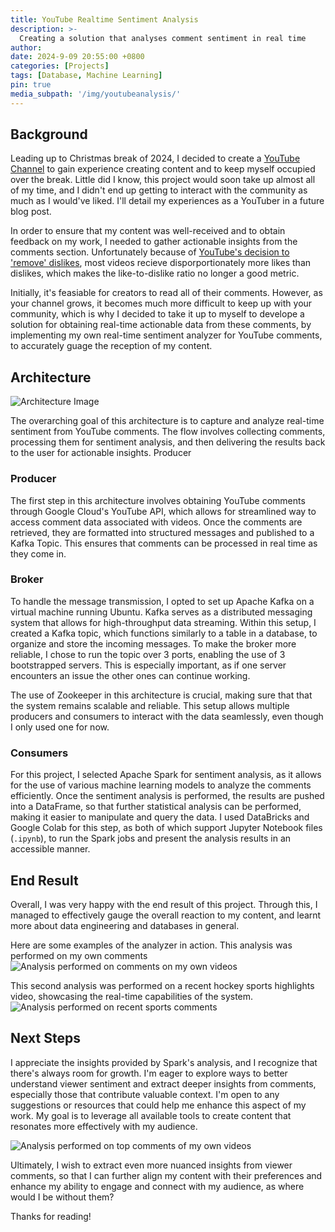 ```yaml
---
title: YouTube Realtime Sentiment Analysis
description: >-
  Creating a solution that analyses comment sentiment in real time
author: 
date: 2024-9-09 20:55:00 +0800
categories: [Projects]
tags: [Database, Machine Learning]
pin: true
media_subpath: '/img/youtubeanalysis/'
---
```


## Background

Leading up to Christmas break of 2024, I decided to create a [YouTube Channel](https://www.youtube.com/@halcyK) to gain experience creating content and to keep myself occupied over the break. Little did I know, this project would soon take up almost all of my time, and I didn't end up getting to interact with the community as much as I would've liked. I'll detail my experiences as a YouTuber in a future blog post.

In order to ensure that my content was well-received and to obtain feedback on my work, I needed to gather actionable insights from the comments section. Unfortunately because of [YouTube's decision to 'remove' dislikes](https://blog.youtube/news-and-events/update-to-youtube/), most videos recieve disporportionately more likes than dislikes, which makes the like-to-dislike ratio no longer a good metric.

Initially, it's feasiable for creators to read all of their comments. However, as your channel grows, it becomes much more difficult to keep up with your community, which is why I decided to take it up to myself to develope a solution for obtaining real-time actionable data from these comments, by implementing my own real-time sentiment analyzer for YouTube comments, to accurately guage the reception of my content.

## Architecture

![Architecture Image](youtube_analysis_architecture.png)

The overarching goal of this architecture is to capture and analyze real-time sentiment from YouTube comments. The flow involves collecting comments, processing them for sentiment analysis, and then delivering the results back to the user for actionable insights.
Producer

### Producer

The first step in this architecture involves obtaining YouTube comments through Google Cloud's YouTube API, which allows for streamlined way to access comment data associated with videos. Once the comments are retrieved, they are formatted into structured messages and published to a Kafka Topic. This ensures that comments can be processed in real time as they come in. 

### Broker

To handle the message transmission, I opted to set up Apache Kafka on a virtual machine running Ubuntu. Kafka serves as a distributed messaging system that allows for high-throughput data streaming. Within this setup, I created a Kafka topic, which functions similarly to a table in a database, to organize and store the incoming messages. To make the broker more reliable, I chose to run the topic over 3 ports, enabling the use of 3 bootstrapped servers. This is especially important, as if one server encounters an issue the other ones can continue working.

The use of Zookeeper in this architecture is crucial, making sure that that the system remains scalable and reliable. This setup allows multiple producers and consumers to interact with the data seamlessly, even though I only used one for now.

### Consumers

For this project, I selected Apache Spark for sentiment analysis, as it allows for the use of various machine learning models to analyze the comments efficiently. Once the sentiment analysis is performed, the results are pushed into a DataFrame, so that further statistical analysis can be performed, making it easier to manipulate and query the data. I used DataBricks and Google Colab for this step, as both of which support Jupyter Notebook files (`.ipynb`), to run the Spark jobs and present the analysis results in an accessible manner.

## End Result

Overall, I was very happy with the end result of this project. Through this, I managed to effectively gauge the overall reaction to my content, and learnt more about data engineering and databases in general. 

Here are some examples of the analyzer in action. This analysis was performed on my own comments
![Analysis performed on comments on my own videos](mycomments.png)

This second analysis was performed on a recent hockey sports highlights video, showcasing the real-time capabilities of the system.
![Analysis performed on recent sports comments](sportscomments.png)

## Next Steps

I appreciate the insights provided by Spark's analysis, and I recognize that there's always room for growth. I'm eager to explore ways to better understand viewer sentiment and extract deeper insights from comments, especially those that contribute valuable context. I'm open to any suggestions or resources that could help me enhance this aspect of my work. My goal is to leverage all available tools to create content that resonates more effectively with my audience.

![Analysis performed on top comments of my own videos](mycomments2.png)

Ultimately, I wish to extract even more nuanced insights from viewer comments, so that I can further align my content with their preferences and  enhance my ability to engage and connect with my audience, as where would I be without them?

Thanks for reading!
